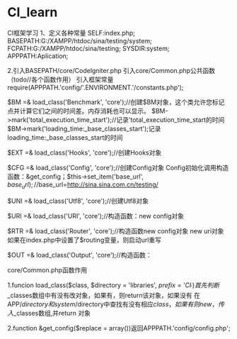 # CI_learn
CI框架学习
1、定义各种常量
SELF:index.php;
BASEPATH:G:/XAMPP/htdoc/sina/testing/system;
FCPATH:G:/XAMPP/htdoc/sina/testing;
SYSDIR:system;
APPPATH:Aplication;

2.引入BASEPATH/core/Codelgniter.php
引入core/Common.php公共函数（todo//各个函数作用）
引入框架常量require(APPPATH.'config/'.ENVIRONMENT.'/constants.php');

$BM =& load_class('Benchmark', 'core');//创建$BM对象，这个类允许您标记点并计算它们之间的时间差。内存消耗也可以显示。
$BM->mark('total_execution_time_start');//记录'total_execution_time_start的时间
$BM->mark('loading_time:_base_classes_start');记录loading_time:_base_classes_start的时间

$EXT =& load_class('Hooks', 'core');//创建Hooks对象

$CFG =& load_class('Config', 'core');//创建Config对象
Config初始化调用构造函数：&get_config；$this->set_item('base_url', $base_url);//$base_url=http://sina.sina.com.cn/testing/

$UNI =& load_class('Utf8', 'core');//创建Utf8对象

$URI =& load_class('URI', 'core');//构造函数：new config对象

$RTR =& load_class('Router', 'core');//构造函数new config对象 new uri对象
如果在index.php中设置了$routing变量，则启动url重写

$OUT =& load_class('Output', 'core');//构造函数：


core/Common.php函数作用

1.funcion load_class($class, $directory = 'libraries', $prefix = 'CI_')
首先判断$_classes数组中有没有改对象，如果有，则return该对象，如果没有
在APP/$directory和system/$directory中查找有没有相应$class，如果有则new，传入$_classes数组,并return 对象

2.function &get_config($replace = array())返回APPPATH.'config/config.php';
